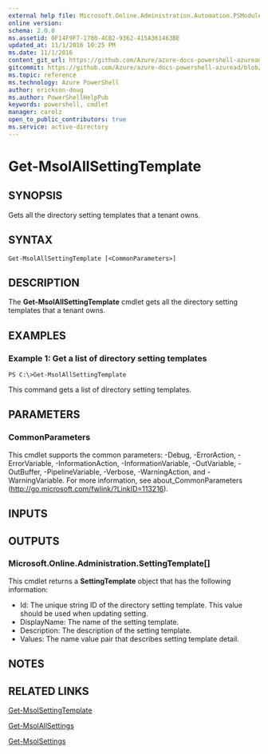 ```yaml
---
external help file: Microsoft.Online.Administration.Automation.PSModule.dll-Help.xml
online version: 
schema: 2.0.0
ms.assetid: 0F14F9F7-1780-4CB2-9362-415A361463BE
updated_at: 11/1/2016 10:25 PM
ms.date: 11/1/2016
content_git_url: https://github.com/Azure/azure-docs-powershell-azuread/blob/master/Azure%20AD%20Cmdlets/MSOnline/v1/Get-MsolAllSettingTemplate.md
gitcommit: https://github.com/Azure/azure-docs-powershell-azuread/blob/6600f52fb9e8494968164be77a39809bf8320873/Azure%20AD%20Cmdlets/MSOnline/v1/Get-MsolAllSettingTemplate.md
ms.topic: reference
ms.technology: Azure PowerShell
author: erickson-doug
ms.author: PowerShellHelpPub
keywords: powershell, cmdlet
manager: carolz
open_to_public_contributors: true
ms.service: active-directory
---
```


# Get-MsolAllSettingTemplate

## SYNOPSIS
Gets all the directory setting templates that a tenant owns.

## SYNTAX

```
Get-MsolAllSettingTemplate [<CommonParameters>]
```

## DESCRIPTION
The **Get-MsolAllSettingTemplate** cmdlet gets all the directory setting templates that a tenant owns.

## EXAMPLES

### Example 1: Get a list of directory setting templates
```
PS C:\>Get-MsolAllSettingTemplate
```

This command gets a list of directory setting templates.

## PARAMETERS

### CommonParameters
This cmdlet supports the common parameters: -Debug, -ErrorAction, -ErrorVariable, -InformationAction, -InformationVariable, -OutVariable, -OutBuffer, -PipelineVariable, -Verbose, -WarningAction, and -WarningVariable. For more information, see about_CommonParameters (http://go.microsoft.com/fwlink/?LinkID=113216).

## INPUTS

## OUTPUTS

### Microsoft.Online.Administration.SettingTemplate[]
This cmdlet returns a **SettingTemplate** object that has the following information: 

- Id: The unique string ID of the directory setting template.
This value should be used when updating setting. 
- DisplayName: The name of the setting template. 
- Description: The description of the setting template. 
- Values: The name value pair that describes setting template detail.

## NOTES

## RELATED LINKS

[Get-MsolSettingTemplate](xref:MSOnline/v1/Get-MsolSettingTemplate.md)

[Get-MsolAllSettings](xref:MSOnline/v1/Get-MsolAllSettings.md)

[Get-MsolSettings](xref:MSOnline/v1/Get-MsolSettings.md)


